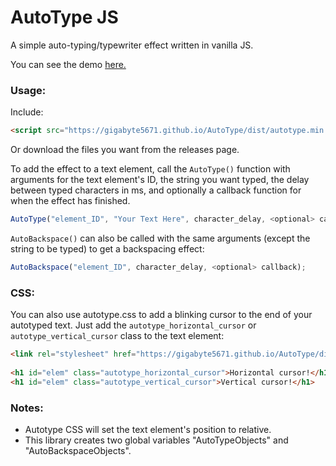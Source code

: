 # AutoType JS
A simple auto-typing/typewriter effect written in vanilla JS.  
  
You can see the demo [here.](https://gigabyte5671.github.io/AutoType/)

### Usage:

Include:

```html
<script src="https://gigabyte5671.github.io/AutoType/dist/autotype.min.js" type="text/javascript"></script>
```
Or download the files you want from the releases page.  
  
To add the effect to a text element, call the `AutoType()` function with arguments for the text element's ID, the string you want typed, the delay between typed characters in ms, and optionally a callback function for when the effect has finished.  

```javascript
AutoType("element_ID", "Your Text Here", character_delay, <optional> callback);
```
`AutoBackspace()` can also be called with the same arguments (except the string to be typed) to get a backspacing effect:  

```javascript
AutoBackspace("element_ID", character_delay, <optional> callback);
```
  
### CSS:
You can also use autotype.css to add a blinking cursor to the end of your autotyped text. Just add the `autotype_horizontal_cursor` or `autotype_vertical_cursor` class to the text element:

```html
<link rel="stylesheet" href="https://gigabyte5671.github.io/AutoType/dist/autotype.min.css">  
  
<h1 id="elem" class="autotype_horizontal_cursor">Horizontal cursor!</h1>
<h1 id="elem" class="autotype_vertical_cursor">Vertical cursor!</h1>
```
  
### Notes:
- Autotype CSS will set the text element's position to relative.  
- This library creates two global variables "AutoTypeObjects" and "AutoBackspaceObjects".
